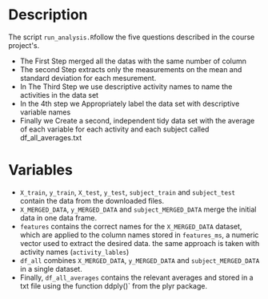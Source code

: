 # Description

The script `run_analysis.R`follow the five questions described in the course project's.

* The First Step merged all the datas with the same number of column
* The second Step extracts only the measurements on the mean and standard deviation for each mesurement. 
* In The Third Step we use descriptive activity names to name the activities in the data set
* In the 4th step we Appropriately label the data set with descriptive variable names
* Finally we Create a second, independent tidy data set with the average of each variable for each activity and each subject called df_all_averages.txt

# Variables

* `X_train`, `y_train`, `X_test`, `y_test`, `subject_train` and `subject_test` contain the data from the downloaded files.
* `X_MERGED_DATA`, `y_MERGED_DATA` and `subject_MERGED_DATA` merge the initial data in one data frame.
* `features` contains the correct names for the `X_MERGED_DATA` dataset, which are applied to the column names stored in `features_ms`, a numeric vector used to extract the desired data. the same approach is taken with activity names (`activity_lables`)
* `df_all` combines `X_MERGED_DATA`, `y_MERGED_DATA` and `subject_MERGED_DATA` in a single dataset.
* Finally, `df_all_averages` contains the relevant averages and stored in a txt file using the function ddply()` from the plyr package.
